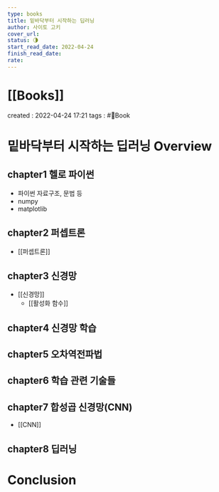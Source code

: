 ```yaml
---
type: books
title: 밑바닥부터 시작하는 딥러닝
author: 사이토 고키
cover_url: 
status: 🌗
start_read_date: 2022-04-24
finish_read_date: 
rate: 
---
```


# [[Books]]
created : 2022-04-24 17:21
tags : #📔Book 

# 밑바닥부터 시작하는 딥러닝 Overview

## chapter1 헬로 파이썬
- 파이썬 자료구조, 문법 등
- numpy
- matplotlib

## chapter2 퍼셉트론
- [[퍼셉트론]]

## chapter3 신경망
- [[신경망]]
	- [[활성화 함수]]

## chapter4 신경망 학습

## chapter5 오차역전파법

## chapter6 학습 관련 기술들

## chapter7 합성곱 신경망(CNN)
- [[CNN]]

## chapter8 딥러닝

# Conclusion
